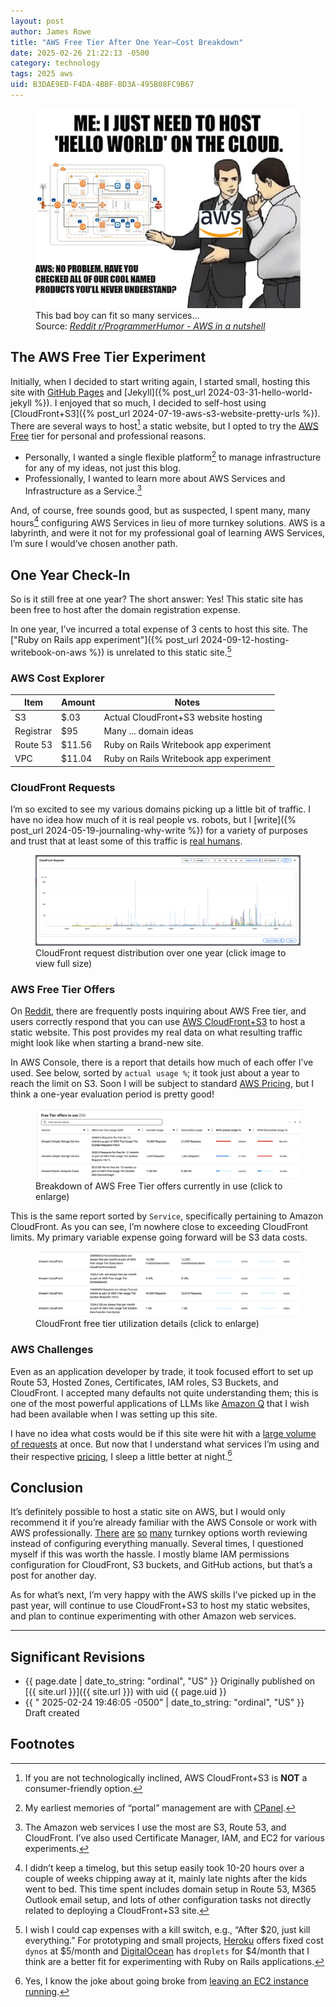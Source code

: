 ```yaml
---
layout: post
author: James Rowe
title: "AWS Free Tier After One Year—Cost Breakdown"
date: 2025-02-26 21:22:13 -0500
category: technology
tags: 2025 aws
uid: B3DAE9ED-F4DA-4BBF-BD3A-495B08FC9B67
---
```


<figure>
  <img src="/assets/posts-images/2025-02-26-one-year-with-aws-free/aws-services-reddit-meme.png" alt="AWS services meme showing a car salesman slapping the roof of a car" class="center-img img-stylish"/>
  <figcaption>
    This bad boy can fit so many services...
    <footer>
      Source: <cite><a href="https://www.reddit.com/r/ProgrammerHumor/comments/9ym7mj/aws_in_a_nutshell/">Reddit r/ProgrammerHumor - AWS in a nutshell</a></cite>
    </footer>
  </figcaption>
</figure>

## The AWS Free Tier Experiment

Initially, when I decided to start writing again, I started small, hosting this site with [GitHub Pages](https://pages.github.com) and [Jekyll]({% post_url 2024-03-31-hello-world-jekyll %}). I enjoyed that so much, I decided to self-host using [CloudFront+S3]({% post_url 2024-07-19-aws-s3-website-pretty-urls %}). There are several ways to host[^hosting] a static website, but I opted to try the [AWS Free](https://aws.amazon.com/free) tier for personal and professional reasons.

* Personally, I wanted a single flexible platform[^cpanel] to manage infrastructure for any of my ideas, not just this blog.
* Professionally, I wanted to learn more about AWS Services and Infrastructure as a Service.[^aws]

And, of course, free sounds good, but as suspected, I spent many, many hours[^timesheet] configuring AWS Services in lieu of more turnkey solutions. AWS is a labyrinth, and were it not for my professional goal of learning AWS Services, I’m sure I would’ve chosen another path.

## One Year Check-In

So is it still free at one year? The short answer: Yes! This static site has been free to host after the domain registration expense. 

In one year, I’ve incurred a total expense of 3 cents to host this site. The ["Ruby on Rails app experiment"]({% post_url 2024-09-12-hosting-writebook-on-aws %}) is unrelated to this static site.[^fixed]

### AWS Cost Explorer

| Item      | Amount | Notes                                    |
|-----------|--------|------------------------------------------|
| S3        | $.03   | Actual CloudFront+S3 website hosting     |
| Registrar | $95    | Many ... domain ideas                    |
| Route 53  | $11.56 | Ruby on Rails Writebook app experiment   |
| VPC       | $11.04 | Ruby on Rails Writebook app experiment   |

### CloudFront Requests

I’m so excited to see my various domains picking up a little bit of traffic. I have no idea how much of it is real people vs. robots, but I [write]({% post_url 2024-05-19-journaling-why-write %}) for a variety of purposes and trust that at least some of this traffic is [real humans](https://en.wikipedia.org/wiki/Dead_Internet_theory). 


<figure>
  <a href="/assets/posts-images/2025-02-26-one-year-with-aws-free/aws-one-year-cloud-front-requests.png" target="_blank">
    <img src="/assets/posts-images/2025-02-26-one-year-with-aws-free/aws-one-year-cloud-front-requests.png" alt="CloudFront request metrics showing traffic over time" class="center-img img-stylish"/>
  </a>
  <figcaption>
    CloudFront request distribution over one year (click image to view full size)
  </figcaption>
</figure>

### AWS Free Tier Offers

On [Reddit](https://www.reddit.com/search/?q=aws+free+tier+static+site), there are frequently posts inquiring about AWS Free tier, and users correctly respond that you can use [AWS CloudFront+S3](https://docs.aws.amazon.com/AmazonS3/latest/userguide/WebsiteHosting.html) to host a static website. This post provides my real data on what resulting traffic might look like when starting a brand-new site.

In AWS Console, there is a report that details how much of each offer I’ve used. See below, sorted by `actual usage %`; it took just about a year to reach the limit on S3. Soon I will be subject to standard [AWS Pricing](https://aws.amazon.com/s3/pricing/), but I think a one-year evaluation period is pretty good!
 
<figure>
  <a href="/assets/posts-images/2025-02-26-one-year-with-aws-free/aws-free-tier-offers-in-use.png" target="_blank">
    <img src="/assets/posts-images/2025-02-26-one-year-with-aws-free/aws-free-tier-offers-in-use.png" alt="AWS Free Tier services usage breakdown" class="center-img img-stylish"/>
  </a>
  <figcaption>
    Breakdown of AWS Free Tier offers currently in use (click to enlarge)
  </figcaption>
</figure>

This is the same report sorted by `Service`, specifically pertaining to Amazon CloudFront. As you can see, I’m nowhere close to exceeding CloudFront limits. My primary variable expense going forward will be S3 data costs.

<figure>
  <a href="/assets/posts-images/2025-02-26-one-year-with-aws-free/aws-free-tier-offers-in-use-cloudfront.png" target="_blank">
    <img src="/assets/posts-images/2025-02-26-one-year-with-aws-free/aws-free-tier-offers-in-use-cloudfront.png" alt="CloudFront free tier usage metrics" class="center-img img-stylish"/>
  </a>
  <figcaption>
    CloudFront free tier utilization details (click to enlarge)
  </figcaption>
</figure>

### AWS Challenges

Even as an application developer by trade, it took focused effort to set up Route 53, Hosted Zones, Certificates, IAM roles, S3 Buckets, and CloudFront. I accepted many defaults not quite understanding them; this is one of the most powerful applications of LLMs like [Amazon Q](https://aws.amazon.com/q/) that I wish had been available when I was setting up this site.

I have no idea what costs would be if this site were hit with a [large volume of requests](https://en.wikipedia.org/wiki/Slashdot_effect) at once. But now that I understand what services I’m using and their respective [pricing](https://aws.amazon.com/s3/pricing/), I sleep a little better at night.[^ec2]

## Conclusion

It’s definitely possible to host a static site on AWS, but I would only recommend it if you’re already familiar with the AWS Console or work with AWS professionally. [There](https://substack.com) [are](https://posthaven.com) [so](https://www.hey.com/world/) [many](https://www.blogger.com/about/) turnkey options worth reviewing instead of configuring everything manually. Several times, I questioned myself if this was worth the hassle. I mostly blame IAM permissions configuration for CloudFront, S3 buckets, and GitHub actions, but that’s a post for another day.

As for what’s next, I’m very happy with the AWS skills I’ve picked up in the past year, will continue to use CloudFront+S3 to host my static websites, and plan to continue experimenting with other Amazon web services.

---

## Significant Revisions

- {{ page.date | date_to_string: "ordinal", "US" }} Originally published on [{{ site.url }}]({{ site.url }}) with uid {{ page.uid }}
- {{ " 2025-02-24 19:46:05 -0500" | date_to_string: "ordinal", "US" }} Draft created

## Footnotes

[^hosting]: If you are not technologically inclined, AWS CloudFront+S3 is **NOT** a consumer-friendly option.

[^cpanel]: My earliest memories of “portal” management are with [CPanel](https://en.wikipedia.org/wiki/CPanel).

[^aws]: The Amazon web services I use the most are S3, Route 53, and CloudFront. I’ve also used Certificate Manager, IAM, and EC2 for various experiments.

[^fixed]: I wish I could cap expenses with a kill switch, e.g., “After $20, just kill everything.” For prototyping and small projects, [Heroku](https://www.heroku.com) offers fixed cost `dynos` at $5/month and [DigitalOcean](https://www.digitalocean.com/pricing) has `droplets` for $4/month that I think are a better fit for experimenting with Ruby on Rails applications.

[^ec2]: Yes, I know the joke about going broke from [leaving an EC2 instance running](https://tehccringe.com/news/jeff-bezos-no-longer-the-richest-man-after-leaving-ec2-instance-running). 

[^timesheet]: I didn’t keep a timelog, but this setup easily took 10-20 hours over a couple of weeks chipping away at it, mainly late nights after the kids went to bed. This time spent includes domain setup in Route 53, M365 Outlook email setup, and lots of other configuration tasks not directly related to deploying a CloudFront+S3 site.